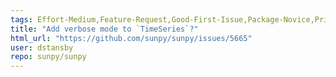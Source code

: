 ```yaml
---
tags: Effort-Medium,Feature-Request,Good-First-Issue,Package-Novice,Priority-Low,timeseries
title: "Add verbose mode to `TimeSeries`?"
html_url: "https://github.com/sunpy/sunpy/issues/5665"
user: dstansby
repo: sunpy/sunpy
---
```


